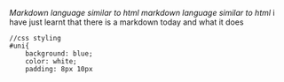 *Markdown language similar to html* _markdown language similar to html_
  i have just learnt that there is a markdown today and what it does

~~~~~~~~~~~~~~~~~~
//css styling
#uni{
	background: blue;
	color: white;
	padding: 8px 10px

~~~~~~~~~~~~~~~~~~
